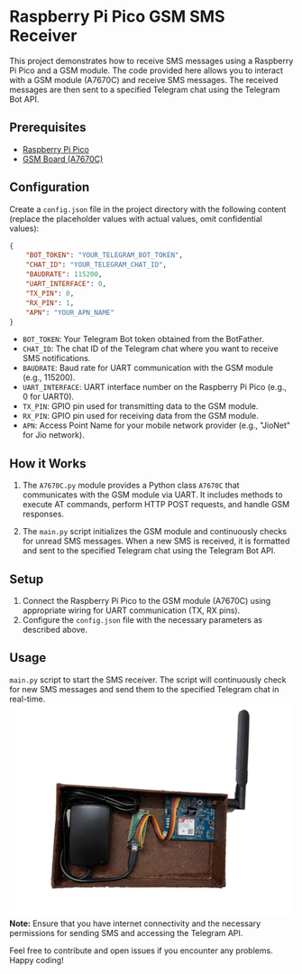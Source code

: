 # Raspberry Pi Pico GSM SMS Receiver

This project demonstrates how to receive SMS messages using a Raspberry Pi Pico and a GSM module. The code provided here allows you to interact with a GSM module (A7670C) and receive SMS messages. The received messages are then sent to a specified Telegram chat using the Telegram Bot API.

## Prerequisites
- [Raspberry Pi Pico](https://www.raspberrypi.com/products/raspberry-pi-pico/)
- [GSM Board (A7670C)](https://www.graylogix.in/product/sim-a7670c-4g-lte-ttl-modem)

## Configuration
Create a `config.json` file in the project directory with the following content (replace the placeholder values with actual values, omit confidential values):

```json
{
	"BOT_TOKEN": "YOUR_TELEGRAM_BOT_TOKEN",
	"CHAT_ID": "YOUR_TELEGRAM_CHAT_ID",
	"BAUDRATE": 115200,
	"UART_INTERFACE": 0,
	"TX_PIN": 0,
	"RX_PIN": 1,
	"APN": "YOUR_APN_NAME"
}
```

- `BOT_TOKEN`: Your Telegram Bot token obtained from the BotFather.
- `CHAT_ID`: The chat ID of the Telegram chat where you want to receive SMS notifications.
- `BAUDRATE`: Baud rate for UART communication with the GSM module (e.g., 115200).
- `UART_INTERFACE`: UART interface number on the Raspberry Pi Pico (e.g., 0 for UART0).
- `TX_PIN`: GPIO pin used for transmitting data to the GSM module.
- `RX_PIN`: GPIO pin used for receiving data from the GSM module.
- `APN`: Access Point Name for your mobile network provider (e.g., "JioNet" for Jio network).

## How it Works
1. The `A7670C.py` module provides a Python class `A7670C` that communicates with the GSM module via UART. It includes methods to execute AT commands, perform HTTP POST requests, and handle GSM responses.

2. The `main.py` script initializes the GSM module and continuously checks for unread SMS messages. When a new SMS is received, it is formatted and sent to the specified Telegram chat using the Telegram Bot API.

## Setup
1. Connect the Raspberry Pi Pico to the GSM module (A7670C) using appropriate wiring for UART communication (TX, RX pins).
2. Configure the `config.json` file with the necessary parameters as described above.

## Usage
`main.py` script to start the SMS receiver. The script will continuously check for new SMS messages and send them to the specified Telegram chat in real-time.
![Image](https://github.com/neeravpanchal26/PICO---SMS-To-Telegram/blob/main/Images/1.jpg)
**Note:** Ensure that you have internet connectivity and the necessary permissions for sending SMS and accessing the Telegram API.

Feel free to contribute and open issues if you encounter any problems. Happy coding!
